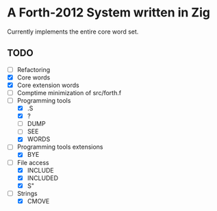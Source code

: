 # A Forth-2012 System written in Zig

Currently implements the entire core word set.

## TODO

- [ ] Refactoring <!-- Note to future self: This will never be completed -->
- [X] Core words
- [X] Core extension words
- [ ] Comptime minimization of src/forth.f
- [ ] Programming tools
  - [X] .S
  - [X] ?
  - [ ] DUMP
  - [ ] SEE
  - [X] WORDS
- [ ] Programming tools extensions
  - [X] BYE
- [ ] File access
  - [X] INCLUDE
  - [X] INCLUDED
  - [X] S"
- [ ] Strings
  - [X] CMOVE
